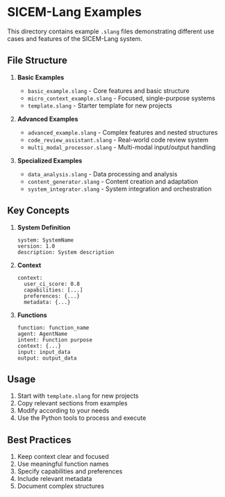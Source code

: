 # SICEM-Lang Examples

This directory contains example `.slang` files demonstrating different use cases and features of the SICEM-Lang system.

## File Structure

1. **Basic Examples**
   - `basic_example.slang` - Core features and basic structure
   - `micro_context_example.slang` - Focused, single-purpose systems
   - `template.slang` - Starter template for new projects

2. **Advanced Examples**
   - `advanced_example.slang` - Complex features and nested structures
   - `code_review_assistant.slang` - Real-world code review system
   - `multi_modal_processor.slang` - Multi-modal input/output handling

3. **Specialized Examples**
   - `data_analysis.slang` - Data processing and analysis
   - `content_generator.slang` - Content creation and adaptation
   - `system_integrator.slang` - System integration and orchestration

## Key Concepts

1. **System Definition**
   ```slang
   system: SystemName
   version: 1.0
   description: System description
   ```

2. **Context**
   ```slang
   context:
     user_ci_score: 0.8
     capabilities: [...]
     preferences: {...}
     metadata: {...}
   ```

3. **Functions**
   ```slang
   function: function_name
   agent: AgentName
   intent: Function purpose
   context: {...}
   input: input_data
   output: output_data
   ```

## Usage

1. Start with `template.slang` for new projects
2. Copy relevant sections from examples
3. Modify according to your needs
4. Use the Python tools to process and execute

## Best Practices

1. Keep context clear and focused
2. Use meaningful function names
3. Specify capabilities and preferences
4. Include relevant metadata
5. Document complex structures 
